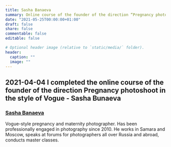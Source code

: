 ```yaml
---
title: Sasha Banaeva
summary: Online course of the founder of the direction “Pregnancy photoshoot in the style of Vogue” - Sasha Bunaeva
date: "2021-05-25T00:00:00+01:00"
draft: false
share: false
commentable: false
editable: false

# Optional header image (relative to `static/media/` folder).
header:
  caption: ""
  image: ""
---
```

## 2021-04-04 I completed the online course of the founder of the direction Pregnancy photoshoot in the style of Vogue - Sasha Bunaeva
### [Sasha Banaeva](https://bunaeva.com)
Vogue-style pregnancy and maternity photographer.
Has been professionally engaged in photography since 2010.
He works in Samara and Moscow, speaks at forums for photographers all over Russia and abroad, conducts master classes.